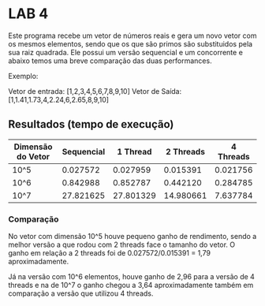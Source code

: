 # LAB 4

Este programa recebe um vetor de números reais e gera um novo vetor com os mesmos elementos, sendo que os que são primos são substituidos pela sua raiz quadrada. Ele possui um versão sequencial e um concorrente e abaixo temos uma breve comparação das duas performances.

Exemplo:

Vetor de entrada: [1,2,3,4,5,6,7,8,9,10]
Vetor de Saída: [1,1.41,1.73,4,2.24,6,2.65,8,9,10]

## Resultados (tempo de execução)

| Dimensão do Vetor | Sequencial | 1 Thread | 2 Threads | 4 Threads |
|---|---|---|---|---|
| 10^5 |0.027572|0.027959|0.015391|0.021756|
| 10^6 |0.842988|0.852787|0.442120|0.284785|
| 10^7 |27.821625|27.801329|14.980661|7.637784|

### Comparação

No vetor com dimensão 10^5 houve pequeno ganho de rendimento, sendo a melhor versão a que rodou com 2 threads face o tamanho do vetor. O ganho em relação a 2 threads foi de 0.027572/0.015391 = 1,79 aproximadamente.

Já na versão com 10^6 elementos, houve ganho de 2,96 para a versão de 4 threads e na de 10^7 o ganho chegou a 3,64 aproximadamente também em comparação a versão que utilizou 4 threads.

